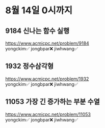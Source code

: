 # 8월 14일 0시까지  

## 9184 신나는 함수 실행  
https://www.acmicpc.net/problem/9184  
yongckim✅  jongbpar❌ jiwhwang✅  
  
## 1932 정수삼각형  
https://www.acmicpc.net/problem/1932  
yongckim✅  jongbpar❌ jiwhwang✅  
  
## 11053 가장 긴 증가하는 부분 수열  
https://www.acmicpc.net/problem/11053  
yongckim✅  jongbpar❌ jiwhwang✅   

